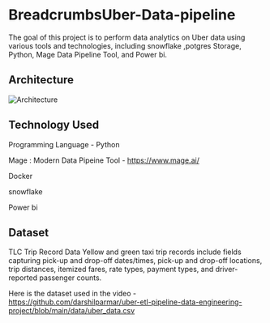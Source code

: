 # BreadcrumbsUber-Data-pipeline

The goal of this project is to perform data analytics on Uber data using various tools and technologies, including snowflake ,potgres Storage, Python,  Mage Data Pipeline Tool,  and Power bi.
## Architecture
![Architecture](https://github.com/MAHMOUDMAMDOH8/Uber-Data-pipeline/assets/111503676/d8b138e8-a470-48b9-b000-8ce89b1fa674)

## Technology Used
Programming Language - Python

Mage : Modern Data Pipeine Tool - https://www.mage.ai/

Docker

snowflake

Power bi 

## Dataset
TLC Trip Record Data Yellow and green taxi trip records include fields capturing pick-up and drop-off dates/times, pick-up and drop-off locations, trip distances, itemized fares, rate types, payment types, and driver-reported passenger counts.

Here is the dataset used in the video - https://github.com/darshilparmar/uber-etl-pipeline-data-engineering-project/blob/main/data/uber_data.csv
